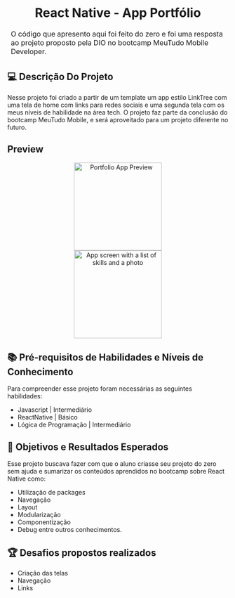 <!--START_SECTION:header-->
<div align="center">
  <p align="center">
    <h1>React Native - App Portfólio</h1>
  </p>
</div>
<!--END_SECTION:header-->

</p>


<!--  -->
<table align="center">
<thead>
  <tr>
  <td>
O código que apresento aqui foi feito do zero e foi uma resposta ao projeto proposto pela DIO no bootcamp MeuTudo Mobile Developer.<br>
 </td>
      </tr>
</thead>
</table>
<!--  -->


## 💻 Descrição Do Projeto

Nesse projeto foi criado a partir de um template um app estilo LinkTree com uma tela de home com links para redes sociais e uma segunda tela com os meus níveis de habilidade na área tech. O projeto faz parte da conclusão do bootcamp MeuTudo Mobile, e será aproveitado para um projeto diferente no futuro.

## Preview
<center><img 
      alt="Portfolio App Preview" 
      src="" 
      width="200px"
/></center>
<center><img 
      alt="App screen with a list of skills and a photo" 
      src="" 
      width="200px"
/></center>

## 📚 Pré-requisitos de Habilidades e Níveis de Conhecimento

Para compreender esse projeto foram necessárias as seguintes habilidades:

  - Javascript | Intermediário
  - ReactNative | Básico
  - Lógica de Programação | Intermediário


## 🎯 Objetivos e Resultados Esperados

Esse projeto buscava fazer com que o aluno criasse seu projeto do zero sem ajuda e sumarizar os conteúdos aprendidos no bootcamp sobre React Native como:
- Utilização de packages
- Navegação
- Layout
- Modularização
- Componentização
- Debug
entre outros conhecimentos.

## 🏆 Desafios propostos realizados

- Criação das telas
- Navegação
- Links